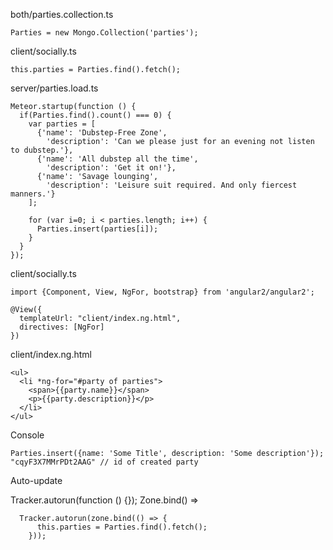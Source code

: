 both/parties.collection.ts

    Parties = new Mongo.Collection('parties');

client/socially.ts
   
    this.parties = Parties.find().fetch();

server/parties.load.ts

    Meteor.startup(function () {
      if(Parties.find().count() === 0) {
        var parties = [
          {'name': 'Dubstep-Free Zone',
            'description': 'Can we please just for an evening not listen to dubstep.'},
          {'name': 'All dubstep all the time',
            'description': 'Get it on!'},
          {'name': 'Savage lounging',
            'description': 'Leisure suit required. And only fiercest manners.'}
        ];
        
        for (var i=0; i < parties.length; i++) {
          Parties.insert(parties[i]);
        }
      }
    });
    
    
client/socially.ts

    import {Component, View, NgFor, bootstrap} from 'angular2/angular2';
    
    @View({
      templateUrl: "client/index.ng.html",
      directives: [NgFor]
    })
    
client/index.ng.html

    <ul>
      <li *ng-for="#party of parties">
        <span>{{party.name}}</span>
        <p>{{party.description}}</p>
      </li>
    </ul>


Console

    Parties.insert({name: 'Some Title', description: 'Some description'});
    "cqyF3X7MMrPDt2AAG" // id of created party
    
Auto-update

Tracker.autorun(function () {});
Zone.bind()
=>

      Tracker.autorun(zone.bind(() => {
          this.parties = Parties.find().fetch();
        }));
        
